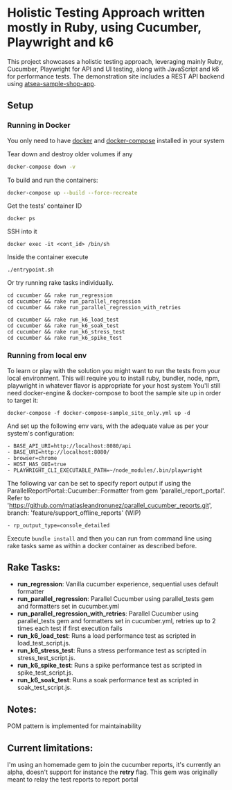 # Holistic Testing Approach written mostly in Ruby, using Cucumber, Playwright and k6

This project showcases a holistic testing approach, leveraging mainly Ruby, Cucumber, Playwright for API and UI testing, along with JavaScript and k6 for performance tests. The demonstration site includes a REST API backend using [atsea-sample-shop-app](https://github.com/dockersamples/atsea-sample-shop-app/).

## Setup
### Running in Docker

You only need to have [docker](https://docs.docker.com/engine/install/) and [docker-compose](https://docs.docker.com/compose/install/) installed in your system

Tear down and destroy older volumes if any
```bash
docker-compose down -v
```

To build and run the containers:

```bash
docker-compose up --build --force-recreate
```

Get the tests' container ID
```
docker ps
```
SSH into it
```
docker exec -it <cont_id> /bin/sh
```
Inside the container execute
```
./entrypoint.sh
```

Or try running rake tasks individually.
```
cd cucumber && rake run_regression
cd cucumber && rake run_parallel_regression
cd cucumber && rake run_parallel_regression_with_retries
```
```
cd cucumber && rake run_k6_load_test
cd cucumber && rake run_k6_soak_test
cd cucumber && rake run_k6_stress_test
cd cucumber && rake run_k6_spike_test
```

### Running from local env
To learn or play with the solution you might want to run the tests from your local environment. 
This will require you to install ruby, bundler, node, npm, playwright in whatever flavor is appropriate for your host system 
You'll still need docker-engine & docker-compose to boot the sample site up in order to target it:
```
docker-compose -f docker-compose-sample_site_only.yml up -d
```
And set up the following env vars, with the adequate value as per your system's configuration:
```
- BASE_API_URI=http://localhost:8080/api
- BASE_URI=http://localhost:8080/
- browser=chrome
- HOST_HAS_GUI=true
- PLAYWRIGHT_CLI_EXECUTABLE_PATH=~/node_modules/.bin/playwright
```
The following var can be set to specify report output if using the ParallelReportPortal::Cucumber::Formatter from gem 'parallel_report_portal'. Refer to 'https://github.com/matiasleandronunez/parallel_cucumber_reports.git', branch: 'feature/support_offline_reports' (WIP)
```
- rp_output_type=console_detailed
```
Execute `bundle install` and then you can run from command line using rake tasks same as within a docker container as described before.

## Rake Tasks:

- **run_regression**: Vanilla cucumber experience, sequential uses default formatter
- **run_parallel_regression**: Parallel Cucumber using parallel_tests gem and formatters set in cucumber.yml
- **run_parallel_regression_with_retries**: Parallel Cucumber using parallel_tests gem and formatters set in cucumber.yml, retries up to 2 times each test if first execution fails 
- **run_k6_load_test**: Runs a load performance test as scripted in load_test_script.js. 
- **run_k6_stress_test**: Runs a stress performance test as scripted in stress_test_script.js.
- **run_k6_spike_test**: Runs a spike performance test as scripted in spike_test_script.js.
- **run_k6_soak_test**:  Runs a soak performance test as scripted in soak_test_script.js.

## Notes:
POM pattern is implemented for maintainability

## Current limitations:
I'm using an homemade gem to join the cucumber reports, it's currently an alpha, doesn't support for instance the **retry** flag. This gem was originally meant to relay the test reports to report portal